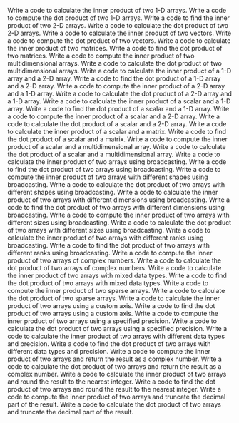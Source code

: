 Write a code to calculate the inner product of two 1-D arrays.
Write a code to compute the dot product of two 1-D arrays.
Write a code to find the inner product of two 2-D arrays.
Write a code to calculate the dot product of two 2-D arrays.
Write a code to calculate the inner product of two vectors.
Write a code to compute the dot product of two vectors.
Write a code to calculate the inner product of two matrices.
Write a code to find the dot product of two matrices.
Write a code to compute the inner product of two multidimensional arrays.
Write a code to calculate the dot product of two multidimensional arrays.
Write a code to calculate the inner product of a 1-D array and a 2-D array.
Write a code to find the dot product of a 1-D array and a 2-D array.
Write a code to compute the inner product of a 2-D array and a 1-D array.
Write a code to calculate the dot product of a 2-D array and a 1-D array.
Write a code to calculate the inner product of a scalar and a 1-D array.
Write a code to find the dot product of a scalar and a 1-D array.
Write a code to compute the inner product of a scalar and a 2-D array.
Write a code to calculate the dot product of a scalar and a 2-D array.
Write a code to calculate the inner product of a scalar and a matrix.
Write a code to find the dot product of a scalar and a matrix.
Write a code to compute the inner product of a scalar and a multidimensional array.
Write a code to calculate the dot product of a scalar and a multidimensional array.
Write a code to calculate the inner product of two arrays using broadcasting.
Write a code to find the dot product of two arrays using broadcasting.
Write a code to compute the inner product of two arrays with different shapes using broadcasting.
Write a code to calculate the dot product of two arrays with different shapes using broadcasting.
Write a code to calculate the inner product of two arrays with different dimensions using broadcasting.
Write a code to find the dot product of two arrays with different dimensions using broadcasting.
Write a code to compute the inner product of two arrays with different sizes using broadcasting.
Write a code to calculate the dot product of two arrays with different sizes using broadcasting.
Write a code to calculate the inner product of two arrays with different ranks using broadcasting.
Write a code to find the dot product of two arrays with different ranks using broadcasting.
Write a code to compute the inner product of two arrays of complex numbers.
Write a code to calculate the dot product of two arrays of complex numbers.
Write a code to calculate the inner product of two arrays with mixed data types.
Write a code to find the dot product of two arrays with mixed data types.
Write a code to compute the inner product of two sparse arrays.
Write a code to calculate the dot product of two sparse arrays.
Write a code to calculate the inner product of two arrays using a custom axis.
Write a code to find the dot product of two arrays using a custom axis.
Write a code to compute the inner product of two arrays using a specified precision.
Write a code to calculate the dot product of two arrays using a specified precision.
Write a code to calculate the inner product of two arrays with different data types and precision.
Write a code to find the dot product of two arrays with different data types and precision.
Write a code to compute the inner product of two arrays and return the result as a complex number.
Write a code to calculate the dot product of two arrays and return the result as a complex number.
Write a code to calculate the inner product of two arrays and round the result to the nearest integer.
Write a code to find the dot product of two arrays and round the result to the nearest integer.
Write a code to compute the inner product of two arrays and truncate the decimal part of the result.
Write a code to calculate the dot product of two arrays and truncate the decimal part of the result.